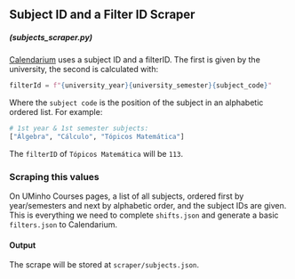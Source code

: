 ## Subject ID and a Filter ID Scraper

##### (subjects_scraper.py)

[Calendarium](https://calendario.cesium.di.uminho.pt/) uses a subject ID and a filterID. The first is given by the university, the second is calculated with:

```python
filterId = f"{university_year}{university_semester}{subject_code}"
```

Where the `subject code` is the position of the subject in an alphabetic ordered list. For example:

```python
# 1st year & 1st semester subjects:
["Álgebra", "Cálculo", "Tópicos Matemática"]
```

The `filterID` of `Tópicos Matemática` will be `113`.

### Scraping this values

On UMinho Courses pages, a list of all subjects, ordered first by year/semesters and next by alphabetic order, and the subject IDs are given. This is everything we need to complete `shifts.json` and generate a basic `filters.json` to Calendarium.

#### Output

The scrape will be stored at `scraper/subjects.json`.
